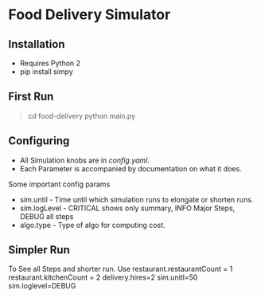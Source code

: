 # Food Delivery Simulator
## Installation
* Requires Python 2
* pip install simpy

## First Run
> cd food-delivery
> python main.py
 
## Configuring
* All Simulation knobs are in *config.yaml*. 
* Each Parameter is accompanied by documentation on what it does.

Some important config params
* sim.until - Time until which simulation runs to elongate or shorten runs.
* sim.logLevel - CRITICAL shows only summary, INFO Major Steps, DEBUG all steps
* algo.type - Type of algo for computing cost.

## Simpler Run
To See all Steps and shorter run.
Use
restaurant.restaurantCount = 1
restaurant.kitchenCount = 2
delivery.hires=2
sim.unitl=50
sim.loglevel=DEBUG
